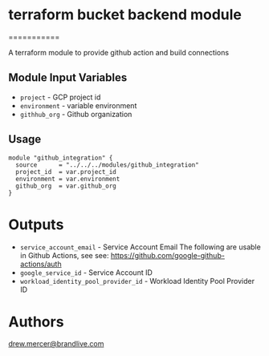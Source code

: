 # terraform bucket backend module
===========

A terraform module to provide github action and build connections

Module Input Variables
----------------------

- `project` - GCP project id
- `environment` - variable environment
- `githhub_org` - Github organization

Usage
-----

```hcl
module "github_integration" {
  source      = "../../../modules/github_integration"
  project_id  = var.project_id
  environment = var.environment
  github_org  = var.github_org
}
```

Outputs
=======
 - `service_account_email` - Service Account Email 
 The following are usable in Github Actions, see see: https://github.com/google-github-actions/auth
 - `google_service_id` - Service Account ID 
- `workload_identity_pool_provider_id` - Workload Identity Pool  Provider ID

Authors
=======

drew.mercer@brandlive.com
